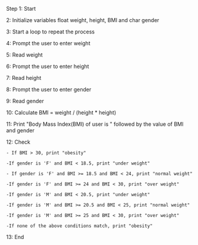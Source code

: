 Step 1: Start

 2: Initialize variables float weight, height, BMI  and char gender 

 3: Start a loop to repeat the process

 4: Prompt the user to enter weight

 5: Read weight

 6: Prompt the user to enter height

 7: Read height

 8: Prompt the user to enter gender

 9: Read gender

 10: Calculate BMI = weight / (height * height)

 11: Print "Body Mass Index(BMI) of user is " followed by the value of BMI and gender

 12: Check 

    - If BMI > 30, print "obesity"

    -If gender is 'F' and BMI < 18.5, print "under weight"

    - If gender is 'F' and BMI >= 18.5 and BMI < 24, print "normal weight"

    -If gender is 'F' and BMI >= 24 and BMI < 30, print "over weight"

    -If gender is 'M' and BMI < 20.5, print "under weight"

    -If gender is 'M' and BMI >= 20.5 and BMI < 25, print "normal weight"

    -If gender is 'M' and BMI >= 25 and BMI < 30, print "over weight"

    -If none of the above conditions match, print "obesity"

 13: End  
